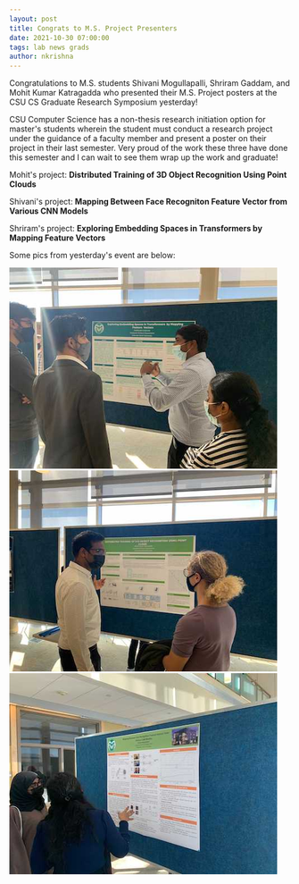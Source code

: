 ```yaml
---
layout: post
title: Congrats to M.S. Project Presenters
date: 2021-10-30 07:00:00
tags: lab news grads
author: nkrishna
---
```


Congratulations to M.S. students Shivani Mogullapalli, Shriram Gaddam, and Mohit Kumar Katragadda who presented their M.S. Project posters at the CSU CS Graduate Research Symposium yesterday!

CSU Computer Science has a non-thesis research initiation option for master's students wherein the student must conduct a research project under the guidance of a faculty member and present a poster on their project in their last semester.  Very proud of the work these three have done this semester and I can wait to see them wrap up the work and graduate!

Mohit's project: **Distributed Training of 3D Object Recognition Using Point Clouds**

Shivani's project: **Mapping Between Face Recogniton Feature Vector from Various CNN Models**

Shriram's project: **Exploring Embedding Spaces in Transformers by Mapping Feature Vectors**

Some pics from yesterday's event are below:

![Exploring Embedding Spaces in Transformers by Mapping Feature Vectors](../assets/images/fall21/poster-shriram.jpg?raw=true "Exploring Embedding Spaces in Transformers by Mapping Feature Vectors")![Distributed Training of 3D Object Recognition Using Point Clouds](../assets/images/fall21/poster-mohit.jpg?raw=true "Distributed Training of 3D Object Recognition Using Point Clouds")![Mapping Between Face Recogniton Feature Vector from Various CNN Models](../assets/images/fall21/poster-shivani.jpg?raw=true "Mapping Between Face Recogniton Feature Vector from Various CNN Models")
